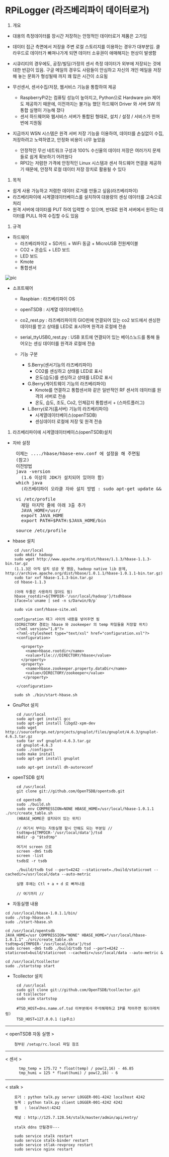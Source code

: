 # RPiLogger (라즈베리파이 데이터로거)

1. 개요
  - 대용의 측정데이터를 장시간 저장하는 안정적인 데이터로거 제품은 고가임
  - 데이터 접근 측면에서 저장을 주변 로컬 스토리지를 이용하는 경우가 대부분임. 클라우드로 데이터가 빠져나가게 되면 데이터 소유권이 애매해지는 현상이 발생함
  - 시큐리티의 경우에도, 공장/빌딩/가정의 센서 측정 데이터가 외부에 저장되는 것에 대한 반감이 있음. 구글 메일의 경우도 사람들이 안심하고 자신의 개인 메일을 저장해 놓는 문화가 형성될때 까지 꽤 많은 시간이 소요됨
  - 무선센서, 센서수집/저장, 웹서비스 기능을 통합하여 제공
    - RaspberryPi2는 컴퓨팅 성능이 높아지고, Python으로 Hardware pin 제어도 제공하기 때문에, 이전까지는 불가능 했던 하드웨어 Driver 와 서버 SW 의 통합 실행이 가능해 졌다
    - 센서 하드웨어와 웹서비스 서버가 통합된 형태로, 설치 / 설정 / 서비스가 한꺼번에 지원됨

  - 지금까지 WSN 시스템은 원격 서버 저장 기능을 이용하여, 데이터를 손실없이 수집, 저장하려고 노력하였고, 안정화 비용이 너무 높았음
    - 안정적인 무선 네트워크 구성과 100% 수신율의 데이터 저장은 여러가지 문제들로 쉽게 확보하기 어려웠다
    - RPI2는 저렴한 가격에 안정적인 Linux 시스템과 센서 하드웨어 연결을 제공하기 때문에, 안정적 로컬 데이터 저장 장치로 활용될 수 있다
    
1. 목적
  - 쉽게 사용 가능하고 저렴한 데이터 로거를 만들고 싶음(라즈베리파이)
  - 라즈베리파이에 시계열데이터베이스를 설치하여 대용량의 센싱 데이터를 고속으로 처리
  - 원격 서버에 데이터를 PUT 하여 입력할 수 있으며, 반대로 원격 서버에서 원하는 데이터를 PULL 하여 수집할 수도 있음

1. 규격
  - 하드웨어
    - 라즈베리파이2 + SD카드 + WiFi 동글 + MicroUSB 전원케이블
    - CO2 + 온습도 + LED 보드
    - LED 보드
    - Kmote
    - 통합센서
    
![pic](https://raw.githubusercontent.com/kowonsik/RPiLogger/master/material/logger.png)


  - 소프트웨어
    - Raspbian : 라즈베리파이 OS
    - openTSDB : 시계열 데이터베이스
    - co2_rest.py : 라즈베리파이의 GIO핀에 연결되어 있는 co2 보드에서 센싱한 데이터를 받고 상태를 LED로 표시하며 원격과 로컬에 전송
    - serial_ttyUSB0_rest.py : USB 포트에 연결되어 있는 베이스노드를 통해 들어오는 센싱 데이터를 원격과 로컬에 전송

    - 기능 구분
      - S.Berry(센서기능의 라즈베리파이)
        -  CO2를 센싱하고 상태를 LED로 표시
        -  온도(습도)를 센싱하고 상태를 LED로 표시
      - G.Berry(게이트웨이 기능의 라즈베리파이)
        - Kmote를 연결하고 통합센서와 같은 일반적인 RF 센서의 데이터를 원격의 서버로 전송
        - 온도, 습도, 조도, Co2, 인체감지 통합센서 + (스마트플러그)
      - L.Berry(로거(홈서버) 기능의 라즈베리파이)
        - 시계열데이터베이스(openTSDB)
        - 센싱데이터 로컬에 저장 및 원격 전송

1. 라즈베리파이에 시계열데이터베이스(openTSDB)설치

- 자바 설정
<pre>
    이제는 ..../hbase/hbase-env.conf 에 설정을 해 주면됨
    (참고) 
    이전방법
    java -version
      (1.6 이상의 JDK가 설치되어 있어야 함) 
    which java
      (라즈베리파이 오라클 자바 설치 방법 : sudo apt-get update && sudo apt-get install oracle-java7-jdk )

    vi /etc/profile
      제일 마지막 줄에 아래 3출 추가
      JAVA_HOME=/usr/
      export JAVA_HOME
      export PATH=$PATH:$JAVA_HOME/bin

    source /etc/profile
</pre>

  - hbase 설치
```
    cd /usr/local
    sudo mkdir hadoop
    sudo wget http://www.apache.org/dist/hbase/1.1.3/hbase-1.1.3-bin.tar.gz
    (1.1.3은 아직 설치 성공 못 했음, hadoop native lib 문제, http://archive.apache.org/dist/hbase/1.0.1.1/hbase-1.0.1.1-bin.tar.gz)
    sudo tar xvf hbase-1.1.3-bin.tar.gz
    cd hbase-1.1.3
    
    (아래 두줄은 사용하지 않아도 됨)
    hbase_rootdir=${TMPDIR-'/usr/local/hadoop'}/tsdhbase
    iface=lo`uname | sed -n s/Darwin/0/p`

    sudo vim conf/hbase-site.xml
    
    configuration 태그 사이의 내용을 넣어주면 됨
    (DIRECTORY 경로는 hbase 와 zookeeper 의 temp 파일들을 저장할 위치)
     <?xml version="1.0"?>
     <?xml-stylesheet type="text/xsl" href="configuration.xsl"?>
     <configuration>

       <property>
         <name>hbase.rootdir</name>
         <value>file:///DIRECTORY/hbase</value>
       </property>
       <property>
         <name>hbase.zookeeper.property.dataDir</name>
         <value>/DIRECTORY/zookeeper</value>
        </property>

     </configuration>
```

```
    sudo sh ./bin/start-hbase.sh
```

  - GnuPlot 설치
```
     cd /usr/local
     sudo apt-get install gcc
     sudo apt-get install libgd2-xpm-dev
     sudo wget http://sourceforge.net/projects/gnuplot/files/gnuplot/4.6.3/gnuplot-4.6.3.tar.gz
     sudo tar xvf gnuplot-4.6.3.tar.gz
     cd gnuplot-4.6.3
     sudo ./configure
     sudo make install
     sudo apt-get install gnuplot

     sudo apt-get install dh-autoreconf
```

  - openTSDB 설치
```
     cd /usr/local
     git clone git://github.com/OpenTSDB/opentsdb.git

     cd opentsdb
     sudo ./build.sh
     sudo env COMPRESSION=NONE HBASE_HOME=/usr/local/hbase-1.0.1.1 ./src/create_table.sh
     (HBASE_HOME은 설치되어 있는 위치)
     
     // 여기서 부터는 자동실행 할시 안해도 되는 부분임 //
     tsdtmp=${TMPDIR-'/usr/local/data'}/tsd
     mkdir -p "$tsdtmp"
     
     여기서 screen 으로 
     screen -dmS tsdb
     screen -list
     tsdb로 -r tsdb
     
     ./build/tsdb tsd --port=4242 --staticroot=./build/staticroot --cachedir=/usr/local/data --auto-metric
     
     실행 후에는 Ctl + a + d 로 빠져나옴
     
     // 여기까지 //
```

  - 자동실행 내용
```
cd /usr/local/hbase-1.0.1.1/bin/
sudo ./stop-hbase.sh
sudo ./start-hbase.sh

cd /usr/local/opentsdb
JAVA_HOME=/usr COMPRESSION="NONE" HBASE_HOME="/usr/local/hbase-1.0.1.1" ./src/create_table.sh
tsdtmp=${TMPDIR-'/usr/local/data'}/tsd 
sudo screen -dmS tsdb ./build/tsdb tsd --port=4242 --staticroot=build/staticroot --cachedir=/usr/local/data --auto-metric &

cd /usr/local/tcollector
sudo ./startstop start
```

  - Tcollector 설치
```
     cd /usr/local
     sudo git clone git://github.com/OpenTSDB/tcollector.git
     cd tcollector
     sudo vim startstop

     #TSD_HOST=dns.name.of.tsd 이부분에서 주석해제하고 IP를 적어주면 됨(아래처럼)
     TSD_HOST=127.0.0.1 (ip주소)
```

-----

< openTSDB 자동 실행 >

```
    첨부된 /setup/rc.local 파일 참조

```

-----

< 센서 >

```
      tmp_temp = 175.72 * float(temp) / pow(2,16) - 46.85
      tmp_humi = 125 * float(humi) / pow(2,16) - 6
```
-----
< stalk >
```
    로거 : python talk.py server LOGGER-001-4242 localhost 4242
    놋북 : python talk.py client LOGGER-001-4242 4242
    웹   : localhost:4242
    
    채널 : http://125.7.128.54/stalk/master/admin/api/entry/
    
    stalk ddns 안될경우---
    
    sudo service stalk restart
    sudo service stalk-binder restart
    sudo service stlak-revproxy restart
    sudo service nginx restart
```
    
